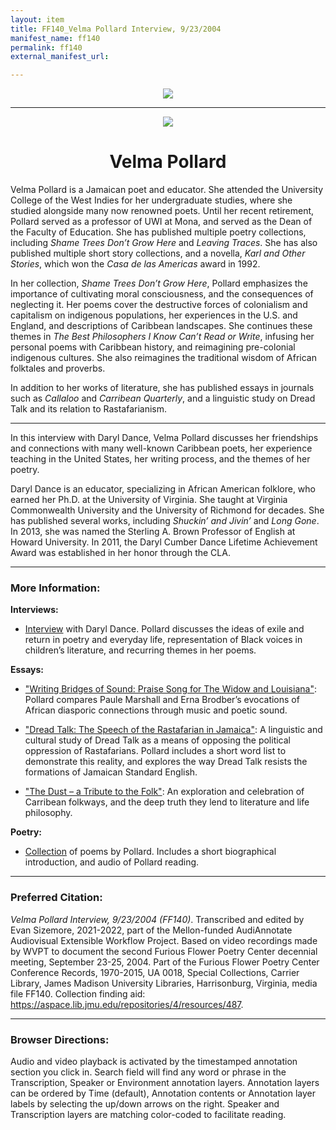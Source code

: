 ```yaml
---
layout: item
title: FF140_Velma Pollard Interview, 9/23/2004
manifest_name: ff140
permalink: ff140
external_manifest_url: 

---
```

<!-- Add an essay or interpretive material below this line,
using HTML or markdown.  Do not modify this file above this line -->
<p style="text-align:center"><img src="https://apps.lib.jmu.edu/audiannotate/images/furious-flower-logo.jpg"></p>
<hr>
<p style="text-align:center"><img src="https://apps.lib.jmu.edu/audiannotate/images/velma_pollard.jpg"></p>
<h1 style="text-align:center">Velma Pollard</h1>



<p>Velma Pollard is a Jamaican poet and educator. She attended the University College of the West Indies for her undergraduate studies, where she studied alongside many now renowned poets. Until her recent retirement, Pollard served as a professor of UWI at Mona, and served as the Dean of the Faculty of Education. She has published multiple poetry collections, including <i>Shame Trees Don’t Grow Here</i> and <i>Leaving Traces</i>. She has also published multiple short story collections, and a novella, <i>Karl and Other Stories</i>, which won the <i>Casa de las Americas</i> award in 1992.</p>
<p>In her collection, <i>Shame Trees Don’t Grow Here</i>, Pollard emphasizes the importance of cultivating moral consciousness, and the consequences of neglecting it. Her poems cover the destructive forces of colonialism and capitalism on indigenous populations, her experiences in the U.S. and England, and descriptions of Caribbean landscapes. She continues these themes in <i>The Best Philosophers I Know Can’t Read or Write</i>, infusing her personal poems with Caribbean history, and reimagining pre-colonial indigenous cultures. She also reimagines the traditional wisdom of African folktales and proverbs.</p>
<p>In addition to her works of literature, she has published essays in journals such as <i>Callaloo</i> and <i>Carribean Quarterly</i>, and a linguistic study on Dread Talk and its relation to Rastafarianism.</p>
<hr>
<p>In this interview with Daryl Dance, Velma Pollard discusses her friendships and connections with many well-known Caribbean poets, her experience teaching in the United States, her writing process, and the themes of her poetry.</p>
<p>Daryl Dance is an educator, specializing in African American folklore, who earned her Ph.D. at the University of Virginia. She taught at Virginia Commonwealth University and the University of Richmond for decades. She has published several works, including <i>Shuckin’ and Jivin’</i> and <i>Long Gone</i>. In 2013, she was named the Sterling A. Brown Professor of English at Howard University. In 2011, the Daryl Cumber Dance Lifetime Achievement Award was established in her honor through the CLA.</p>



<hr>
<h3>More Information:</h3>

<b>Interviews:</b>
<ul><li><p><a href="https://www.jstor.org/stable/44325219
">Interview</a> with Daryl Dance. Pollard discusses the ideas of exile and return in poetry and everyday life, representation of Black voices in children’s literature, and recurring themes in her poems.</p></li></ul>

<b>Essays:</b>
<ul><li><p><a href="https://www.jstor.org/stable/40655242
">"Writing Bridges of Sound: Praise Song for The Widow and Louisiana"</a>: Pollard compares Paule Marshall and Erna Brodber’s evocations of African diasporic connections through music and poetic sound.</p></li></ul>
<ul><li><p><a href="https://www.jstor.org/stable/40795020">"Dread Talk: The Speech of the Rastafarian in Jamaica"</a>: A linguistic and cultural study of Dread Talk as a means of opposing the political oppression of Rastafarians. Pollard includes a short word list to demonstrate this reality, and explores the way Dread Talk resists the formations of Jamaican Standard English.</p></li></ul>
<ul><li><p><a href="https://www.jstor.org/stable/40653399
">"The Dust – a Tribute to the Folk"</a>: An exploration and celebration of Carribean folkways, and the deep truth they lend to literature and life philosophy.</p></li></ul>

<b>Poetry:</b>
<ul><li><p><a href="https://poetryarchive.org/poet/velma-pollard">Collection</a> of  poems by Pollard. Includes a short biographical introduction, and audio of Pollard reading.</p></li></ul>

<hr>
<h3>Preferred Citation:</h3>
<i>Velma Pollard Interview, 9/23/2004 (FF140)</i>. Transcribed and edited by Evan Sizemore, 2021-2022, part of the Mellon-funded AudiAnnotate Audiovisual Extensible Workflow Project. Based on video recordings made by WVPT to document the second Furious Flower Poetry Center decennial meeting, September 23-25, 2004. Part of the Furious Flower Poetry Center Conference Records, 1970-2015, UA 0018, Special Collections, Carrier Library, James Madison University Libraries, Harrisonburg, Virginia, media file FF140. Collection finding aid: <a href="https://aspace.lib.jmu.edu/repositories/4/resources/487">https://aspace.lib.jmu.edu/repositories/4/resources/487</a>.
<hr>
<h3>Browser Directions:</h3> 
Audio and video playback is activated by the timestamped annotation section you click in. Search field will find any word or phrase in the Transcription, Speaker or Environment annotation layers. Annotation layers can be ordered by Time (default), Annotation contents or Annotation layer labels by selecting the up/down arrows on the right. Speaker and Transcription layers are matching color-coded to facilitate reading.
